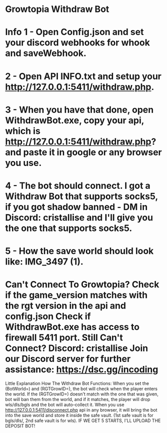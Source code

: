 Growtopia Withdraw Bot
======================================================================================

Info
1 - Open Config.json and set your discord webhooks for whook and saveWebhook.
======================================================================================
2 - Open API INFO.txt and setup your http://127.0.0.1:5411/withdraw.php.
======================================================================================
3 - When you have that done, open WithdrawBot.exe, copy your api, which is http://127.0.0.1:5411/withdraw.php? and paste it in google or any browser you use.
======================================================================================
4 - The bot should connect. I got a Withdraw Bot that supports socks5, if you got shadow banned - DM in Discord: cristallise and I'll give you the one that supports socks5.
======================================================================================
5 - How the save world should look like: IMG_3497 (1).
======================================================================================
Can't Connect To Growtopia?
Check if the game_version matches with the rgt version in the api and config.json
Check if WithdrawBot.exe has access to firewall 5411 port.
Still Can't Connect? Discord: cristallise
Join our Discord server for further assistance: https://dsc.gg/incoding
======================================================================================

Little Explanation How The Withdraw Bot Functions:
When you set the (BotWorld=) and (RGTGrowID=), the bot will check when the player enters the world. If the (RGTGrowID=) doesn't match with the one that was given, bot will ban them from the world, and if it matches, the player will drop wls/dls/bgls and the bot will auto-collect it. When you use http://127.0.0.1:5411/disconnect.php api in any browser, it will bring the bot into the save world and store it inside the safe vault. (1st safe vault is for bgls/dls/, 2nd safe vault is for wls).
IF WE GET 5 STARTS, I'LL UPLOAD THE DEPOSIT BOT!
